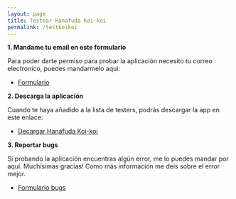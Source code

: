 ```yaml
---
layout: page
title: Testear Hanafuda Koi-koi
permalink: /testkoikoi
---
```


**1. Mandame tu email en este formulario**

Para poder darte permiso para probar la aplicación necesito tu correo electronico, puedes mandarmelo aqui: 
*   [Formulario](https://forms.gle/P9fzi3QFEGZzNHXe7)

**2. Descarga la aplicación**

Cuando te haya añadido a la lista de testers, podrás descargar la app en este enlace:
*   [Decargar Hanafuda Koi-koi](https://play.google.com/store/apps/details?id=com.Noge.HanafudaKoikoi)

**3. Reportar bugs**

Si probando la aplicación encuentras algún error, me lo puedes mandar por aquí. Muchísimas gracias!
Como más información me deis sobre el error mejor.
*   [Formulario bugs](https://forms.gle/cTfwhmBJQQDTsoAd7)